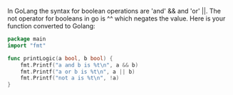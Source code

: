 In GoLang the syntax for boolean operations are 'and' && and 'or' ||. The not operator for booleans in go is ^^ which negates the value. Here is your function converted to Golang:

```go
package main
import "fmt"

func printLogic(a bool, b bool) {
    fmt.Printf("a and b is %t\n", a && b)
    fmt.Printf("a or b is %t\n", a || b)
    fmt.Printf("not a is %t\n", !a)
}
```
